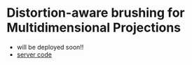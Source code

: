 # Distortion-aware brushing for Multidimensional Projections

- will be deployed soon!!
- [server code](https://github.com/hj-n/distortion-aware-brushing-backend)